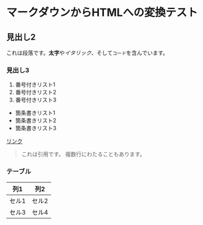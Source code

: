# マークダウンからHTMLへの変換テスト

## 見出し2

これは段落です。**太字**や*イタリック*、そして`コード`を含んでいます。

### 見出し3

1. 番号付きリスト1
2. 番号付きリスト2
3. 番号付きリスト3

- 箇条書きリスト1
- 箇条書きリスト2
- 箇条書きリスト3

[リンク](https://www.example.com)

> これは引用です。
> 複数行にわたることもあります。

### テーブル

| 列1 | 列2 |
|-----|-----|
| セル1 | セル2 |
| セル3 | セル4 |


